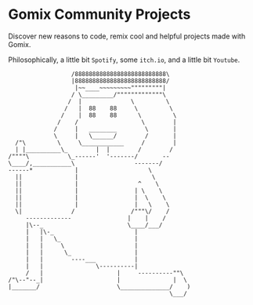 # Gomix Community Projects

Discover new reasons to code, remix cool and helpful projects made with Gomix.

Philosophically, a little bit `Spotify`, some `itch.io`, and a little bit `Youtube`.


                      /88888888888888888888888888\
                      |88888888888888888888888888/
                       |~~____~~~~~~~~~"""""""""|
                      / \_________/"""""""""""""\
                     /  |              \         \
                    /   |  88    88     \         \
                   /    |  88    88      \         \
                  /    /                  \        |
                 /     |   ________        \       |
                 \     |   \______/        /       |
      /"\         \     \____________     /        |
      | |__________\_        |  |        /        /
    /""""\           \_------'  '-------/       --
    \____/,___________\                 -------/
    ------*            |                    \
      ||               |                     \
      ||               |                 ^    \
      ||               |                | \    \
      ||               |                |  \    \
      ||               |                |   \    \
      \|              /                /"""\/    /
         -------------                |    |    /
         |\--_                        \____/___/
         |   |\-_                       |
         |   |   \_                     |
         |   |     \                    |
         |   |      \_                  |
         |   |        ----___           |
         |   |               \----------|
         /   |                     |     ----------""\
    /"\--"--_|                     |               |  \
    |_______/                      \______________/    )
                                                  \___/
